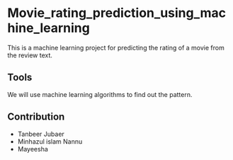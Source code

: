 # Movie_rating_prediction_using_machine_learning

This is a machine learning project for predicting the rating of a movie from the review text.

## Tools
We will use machine learning algorithms to find out the pattern.

## Contribution

* Tanbeer Jubaer
* Minhazul islam Nannu
* Mayeesha 
